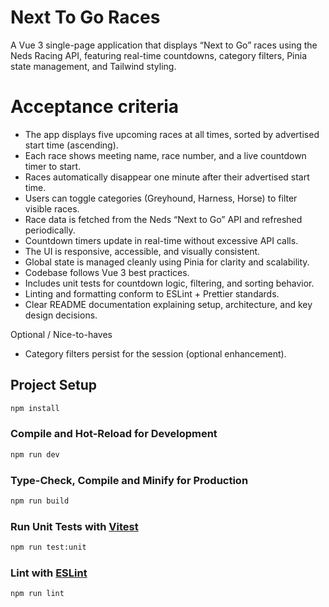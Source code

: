 # Next To Go Races

A Vue 3 single-page application that displays “Next to Go” races using the Neds Racing API, featuring real-time countdowns, category filters, Pinia state management, and Tailwind styling.

# Acceptance criteria

- The app displays five upcoming races at all times, sorted by advertised start time (ascending).
- Each race shows meeting name, race number, and a live countdown timer to start.
- Races automatically disappear one minute after their advertised start time.
- Users can toggle categories (Greyhound, Harness, Horse) to filter visible races.
- Race data is fetched from the Neds “Next to Go” API and refreshed periodically.
- Countdown timers update in real-time without excessive API calls.
- The UI is responsive, accessible, and visually consistent.
- Global state is managed cleanly using Pinia for clarity and scalability.
- Codebase follows Vue 3 best practices.
- Includes unit tests for countdown logic, filtering, and sorting behavior.
- Linting and formatting conform to ESLint + Prettier standards.
- Clear README documentation explaining setup, architecture, and key design decisions.

Optional / Nice-to-haves

- Category filters persist for the session (optional enhancement).

## Project Setup

```sh
npm install
```

### Compile and Hot-Reload for Development

```sh
npm run dev
```

### Type-Check, Compile and Minify for Production

```sh
npm run build
```

### Run Unit Tests with [Vitest](https://vitest.dev/)

```sh
npm run test:unit
```

### Lint with [ESLint](https://eslint.org/)

```sh
npm run lint
```
